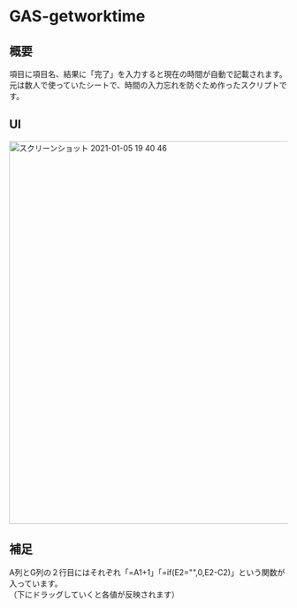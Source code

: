 # GAS-getworktime

## 概要
項目に項目名、結果に「完了」を入力すると現在の時間が自動で記載されます。  
元は数人で使っていたシートで、時間の入力忘れを防ぐため作ったスクリプトです。

## UI
<img width="692" alt="スクリーンショット 2021-01-05 19 40 46" src="https://user-images.githubusercontent.com/18064473/103637050-39497d80-4f8e-11eb-9cf8-98c1eb163840.png">

## 補足
A列とG列の２行目にはそれぞれ「=A1+1」「=if(E2="",0,E2-C2)」という関数が入っています。  
（下にドラッグしていくと各値が反映されます）